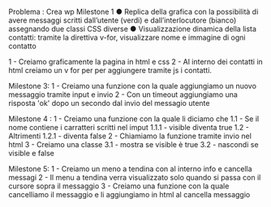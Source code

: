 Problema : Crea wp
Milestone 1
●	Replica della grafica con la possibilità di avere messaggi scritti dall’utente (verdi) e dall’interlocutore (bianco) assegnando due classi CSS diverse
●	Visualizzazione dinamica della lista contatti: tramite la direttiva v-for, visualizzare nome e immagine di ogni contatto

1 - Creiamo graficamente la pagina in html e css
2 - Al interno dei contatti in html creiamo un v for per per aggiungere tramite js i contatti.

Milestone 3:
1 - Creiamo una funzione con la quale aggiungiamo un nuovo messaggio tramite input e invio
2 - Con un timeout aggiungiamo una risposta 'ok' dopo un secondo dal invio del messagio utente 

Milestone 4 :
1 - Creiamo una funzione con la quale li diciamo che 
    1.1 - Se il nome contiene i carratteri scritti nel imput 
        1.1.1 - visible diventa true
    1.2 - Altrimenti 
        1.2.1 - diventa false
2 - Chiamiamo la funzione tramite invio nel html 
3 - Creiamo una classe 
    3.1 - mostra se visible è true 
    3.2 - nascondi se visible e false 

Milestone 5:
1 - Creiamo un meno a tendina con al interno info e cancella messagi
2 - Il menu a tendina verra visualizzato solo quando si passa con il cursore sopra il messaggio
3 - Creiamo una funzione con la quale cancelliamo il messaggio e li aggiungiamo in html al cancella messaggio
